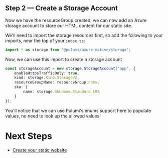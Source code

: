 ## Step 2 &mdash; Create a Storage Account

Now we have the resourceGroup created, we can now add an Azure storage account to store our HTML content for our static site. 

We'll need to import the storage resources first, so add the following to your imports, near the top of your `index.ts`:

```typescript
import * as storage from "@pulumi/azure-native/storage";
```

Now, we can use this import to create a storage account

```typescript
const storageAccount = new storage.StorageAccount("app", {
    enableHttpsTrafficOnly: true,
    kind: storage.Kind.StorageV2,
    resourceGroupName: resourceGroup.name,
    sku: {
        name: storage.SkuName.Standard_LRS
    }
});
```
You'll notice that we can use Pulumi's enums support here to populate values, no need to look up the allowed values!

# Next Steps

* [Create your static website](../lab-03/README.md)
